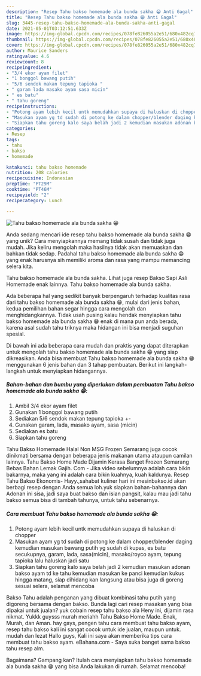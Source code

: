 ```yaml
---
description: "Resep Tahu bakso homemade ala bunda sakha 😁 Anti Gagal"
title: "Resep Tahu bakso homemade ala bunda sakha 😁 Anti Gagal"
slug: 3445-resep-tahu-bakso-homemade-ala-bunda-sakha-anti-gagal
date: 2021-05-01T03:12:51.633Z
image: https://img-global.cpcdn.com/recipes/078fe826055a2e51/680x482cq70/tahu-bakso-homemade-ala-bunda-sakha-😁-foto-resep-utama.jpg
thumbnail: https://img-global.cpcdn.com/recipes/078fe826055a2e51/680x482cq70/tahu-bakso-homemade-ala-bunda-sakha-😁-foto-resep-utama.jpg
cover: https://img-global.cpcdn.com/recipes/078fe826055a2e51/680x482cq70/tahu-bakso-homemade-ala-bunda-sakha-😁-foto-resep-utama.jpg
author: Maurice Sanders
ratingvalue: 4.6
reviewcount: 8
recipeingredient:
- "3/4 ekor ayam filet"
- "1 bonggol bawang putih"
- "5/6 sendok makan tepung tapioka "
- " garam lada masako ayam sasa micin"
- " es batu"
- " tahu goreng"
recipeinstructions:
- "Potong ayam lebih kecil untk memudahkan supaya di haluskan di chopper"
- "Masukan ayam yg td sudah di potong ke dalam chopper/blender daging kemudian masukan bawang putih yg sudah di kupas, es batu secukupnya, garam, lada, sasa(micin), masako/royco ayam, tepung tapioka lalu haluskan jadi satu"
- "Siapkan tahu goreng kalo saya belah jadi 2 kemudian masukan adonan bakso ayam td ke tahu kemudian masukan ke panci kemudian kukus hingga matang, siap dihidang kan langsung atau bisa juga di goreng sesuai selera, selamat mencoba"
categories:
- Resep
tags:
- tahu
- bakso
- homemade

katakunci: tahu bakso homemade 
nutrition: 208 calories
recipecuisine: Indonesian
preptime: "PT29M"
cooktime: "PT46M"
recipeyield: "2"
recipecategory: Lunch

---
```



![Tahu bakso homemade ala bunda sakha 😁](https://img-global.cpcdn.com/recipes/078fe826055a2e51/680x482cq70/tahu-bakso-homemade-ala-bunda-sakha-😁-foto-resep-utama.jpg)

Anda sedang mencari ide resep tahu bakso homemade ala bunda sakha 😁 yang unik? Cara menyiapkannya memang tidak susah dan tidak juga mudah. Jika keliru mengolah maka hasilnya tidak akan memuaskan dan bahkan tidak sedap. Padahal tahu bakso homemade ala bunda sakha 😁 yang enak harusnya sih memiliki aroma dan rasa yang mampu memancing selera kita.

Tahu bakso homemade ala bunda sakha. Lihat juga resep Bakso Sapi Asli Homemade enak lainnya. Tahu bakso homemade ala bunda sakha.

Ada beberapa hal yang sedikit banyak berpengaruh terhadap kualitas rasa dari tahu bakso homemade ala bunda sakha 😁, mulai dari jenis bahan, kedua pemilihan bahan segar hingga cara mengolah dan menghidangkannya. Tidak usah pusing kalau hendak menyiapkan tahu bakso homemade ala bunda sakha 😁 enak di mana pun anda berada, karena asal sudah tahu triknya maka hidangan ini bisa menjadi suguhan spesial.


Di bawah ini ada beberapa cara mudah dan praktis yang dapat diterapkan untuk mengolah tahu bakso homemade ala bunda sakha 😁 yang siap dikreasikan. Anda bisa membuat Tahu bakso homemade ala bunda sakha 😁 menggunakan 6 jenis bahan dan 3 tahap pembuatan. Berikut ini langkah-langkah untuk menyiapkan hidangannya.

<!--inarticleads1-->

##### Bahan-bahan dan bumbu yang diperlukan dalam pembuatan Tahu bakso homemade ala bunda sakha 😁:

1. Ambil 3/4 ekor ayam filet
1. Gunakan 1 bonggol bawang putih
1. Sediakan 5/6 sendok makan tepung tapioka +-
1. Gunakan  garam, lada, masako ayam, sasa (micin)
1. Sediakan  es batu
1. Siapkan  tahu goreng


Tahu Bakso Homemade Halal Non MSG Frozen Semarang juga cocok dinikmati bersama dengan beberapa jenis makanan utama ataupun camilan lainnya. Tahu Bakso Home Made Dijamin Kerasa Banget Frozen Semarang Bebas Bahan Lemak Gajih. Com - Jika video sebelumnya adalah cara bikin bakarnya, maka yang ini adalah cara bikin kuahnya, kuah kaldunya. Resep Tahu Bakso Ekonomis- Hayy.,sahabat kuliner hari ini mesinbakso.id akan berbagi resep dengan Anda semua loh.yuk siapkan bahan-bahannya dan Adonan ini sisa, jadi saya buat bakso dan isian pangsit, kalau mau jadi tahu bakso semua bisa di tambah tahunya, untuk tahu sebenarnya. 

<!--inarticleads2-->

##### Cara membuat Tahu bakso homemade ala bunda sakha 😁:

1. Potong ayam lebih kecil untk memudahkan supaya di haluskan di chopper
1. Masukan ayam yg td sudah di potong ke dalam chopper/blender daging kemudian masukan bawang putih yg sudah di kupas, es batu secukupnya, garam, lada, sasa(micin), masako/royco ayam, tepung tapioka lalu haluskan jadi satu
1. Siapkan tahu goreng kalo saya belah jadi 2 kemudian masukan adonan bakso ayam td ke tahu kemudian masukan ke panci kemudian kukus hingga matang, siap dihidang kan langsung atau bisa juga di goreng sesuai selera, selamat mencoba


Bakso Tahu adalah penganan yang dibuat kombinasi tahu putih yang digoreng bersama dengan bakso. Bunda lagi cari resep masakan yang bisa dipakai untuk jualan? yuk cobain resep tahu bakso ala Heny ini, dijamin rasa nikmat. Yukkk guysss murah meriahh Tahu Bakso Home Made. Enak, Murah, dan Aman. hay gays, pengen tahu cara membuat tahu bakso ayam, resep tahu bakso kali ini sangat cocok untuk ide jualan, maupun untuk. mudah dan lezat Hallo guys, Kali ini saya akan memberika tips cara membuat tahu bakso ayam. eBahana.com - Saya suka banget sama bakso tahu resep alm. 

Bagaimana? Gampang kan? Itulah cara menyiapkan tahu bakso homemade ala bunda sakha 😁 yang bisa Anda lakukan di rumah. Selamat mencoba!
